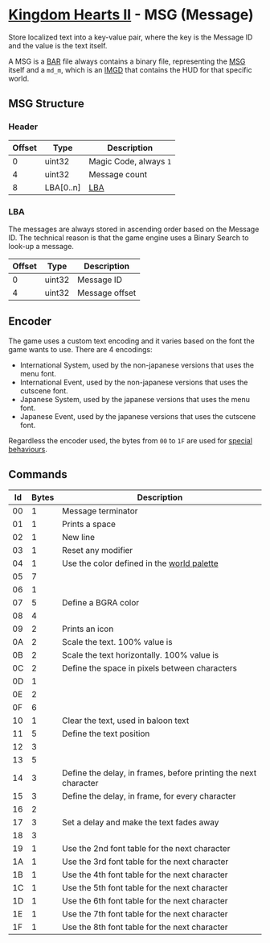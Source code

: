 # [Kingdom Hearts II](../../index.md) - MSG (Message)

Store localized text into a key-value pair, where the key is the Message ID and the value is the text itself.

A MSG is a [BAR](bar.md) file always contains a binary file, representing the [MSG](#msg-structure) itself and a `md_m`, which is an [IMGD](image.md#imgd) that contains the HUD for that specific world.

## MSG Structure

### Header

| Offset | Type   | Description
|--------|--------|------------
| 0      | uint32 | Magic Code, always `1`
| 4      | uint32 | Message count
| 8      | LBA[0..n]    | [LBA](#lba)

### LBA

The messages are always stored in ascending order based on the Message ID. The technical reason is that the game engine uses a Binary Search to look-up a message.

| Offset | Type   | Description
|--------|--------|------------
| 0      | uint32 | Message ID
| 4      | uint32 | Message offset

## Encoder

The game uses a custom text encoding and it varies based on the font the game wants to use. There are 4 encodings:

* International System, used by the non-japanese versions that uses the menu font.
* International Event, used by the non-japanese versions that uses the cutscene font.
* Japanese System, used by the japanese versions that uses the menu font.
* Japanese Event, used by the japanese versions that uses the cutscene font.

Regardless the encoder used, the bytes from `00` to `1F` are used for [special behaviours](#commands).

## Commands

| Id | Bytes | Description
|---------|--------|------------
| 00 | 1 | Message terminator
| 01 | 1 | Prints a space
| 02 | 1 | New line
| 03 | 1 | Reset any modifier
| 04 | 1 | Use the color defined in the [world palette](./03system.md#ftst)
| 05 | 7 | 
| 06 | 1 | 
| 07 | 5 | Define a BGRA color
| 08 | 4 | 
| 09 | 2 | Prints an icon
| 0A | 2 | Scale the text. 100% value is 
| 0B | 2 | Scale the text horizontally. 100% value is 
| 0C | 2 | Define the space in pixels between characters
| 0D | 1 |
| 0E | 2 | 
| 0F | 6 | 
| 10 | 1 | Clear the text, used in baloon text 
| 11 | 5 | Define the text position
| 12 | 3 | 
| 13 | 5 | 
| 14 | 3 | Define the delay, in frames, before printing the next character
| 15 | 3 | Define the delay, in frame, for every character 
| 16 | 2 | 
| 17 | 3 | Set a delay and make the text fades away
| 18 | 3 | 
| 19 | 1 | Use the 2nd font table for the next character
| 1A | 1 | Use the 3rd font table for the next character
| 1B | 1 | Use the 4th font table for the next character
| 1C | 1 | Use the 5th font table for the next character
| 1D | 1 | Use the 6th font table for the next character
| 1E | 1 | Use the 7th font table for the next character
| 1F | 1 | Use the 8th font table for the next character
